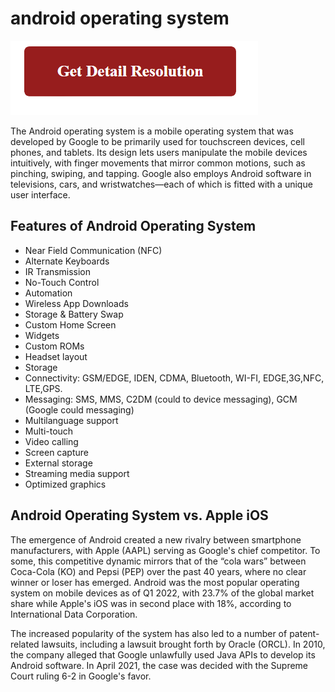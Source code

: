 # android operating system

[![android operating system](gett-detail.png)](https://icncomputer.com/android-operating-system/)

The Android operating system is a mobile operating system that was developed by Google to be primarily used for touchscreen devices, cell phones, and tablets. Its design lets users manipulate the mobile devices intuitively, with finger movements that mirror common motions, such as pinching, swiping, and tapping. Google also employs Android software in televisions, cars, and wristwatches—each of which is fitted with a unique user interface.

## Features of Android Operating System

* Near Field Communication (NFC)
* Alternate Keyboards
* IR Transmission
* No-Touch Control
* Automation
* Wireless App Downloads
* Storage & Battery Swap
* Custom Home Screen
* Widgets
* Custom ROMs
* Headset layout
* Storage
* Connectivity: GSM/EDGE, IDEN, CDMA, Bluetooth, WI-FI, EDGE,3G,NFC, LTE,GPS.
* Messaging: SMS, MMS, C2DM (could to device messaging), GCM (Google could messaging)
* Multilanguage support
* Multi-touch
* Video calling
* Screen capture
* External storage
* Streaming media support
* Optimized graphics

## Android Operating System vs. Apple iOS

The emergence of Android created a new rivalry between smartphone manufacturers, with Apple (AAPL) serving as Google's chief competitor. To some, this competitive dynamic mirrors that of the “cola wars” between Coca-Cola (KO) and Pepsi (PEP) over the past 40 years, where no clear winner or loser has emerged. Android was the most popular operating system on mobile devices as of Q1 2022, with 23.7% of the global market share while Apple's iOS was in second place with 18%, according to International Data Corporation.

The increased popularity of the system has also led to a number of patent-related lawsuits, including a lawsuit brought forth by Oracle (ORCL). In 2010, the company alleged that Google unlawfully used Java APIs to develop its Android software. In April 2021, the case was decided with the Supreme Court ruling 6-2 in Google's favor.
